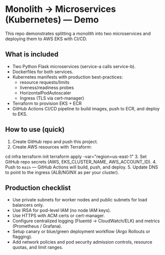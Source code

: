 # Monolith → Microservices (Kubernetes) — Demo

This repo demonstrates splitting a monolith into two microservices and deploying them to AWS EKS with CI/CD.

## What is included
- Two Python Flask microservices (service-a calls service-b).
- Dockerfiles for both services.
- Kubernetes manifests with production best-practices:
  - resource requests/limits
  - liveness/readiness probes
  - HorizontalPodAutoscaler
  - Ingress (TLS via cert-manager)
- Terraform to provision EKS + ECR
- GitHub Actions CI/CD pipeline to build images, push to ECR, and deploy to EKS.

## How to use (quick)
1. Create GitHub repo and push this project.
2. Create AWS resources with Terraform:


cd infra
terraform init
terraform apply -var="region=us-east-1"
3. Set GitHub repo secrets (AWS, EKS_CLUSTER_NAME, AWS_ACCOUNT_ID).
4. Push to `main` — GitHub Actions will build, push, and deploy.
5. Update DNS to point to the ingress (ALB/NGINX as per your cluster).

## Production checklist
- Use private subnets for worker nodes and public subnets for load balancers only.
- Use IRSA for pod-level IAM (no node IAM keys).
- Use HTTPS with ACM certs or cert-manager.
- Configure centralized logging (Fluentd -> CloudWatch/ELK) and metrics (Prometheus / Grafana).
- Setup canary or blue/green deployment workflow (Argo Rollouts or flagging).
- Add network policies and pod security admission controls, resource quotas, and limit ranges.
